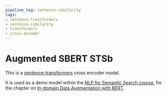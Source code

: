 ```yaml
---
pipeline_tag: sentence-similarity
tags:
- sentence-transformers
- sentence-similarity
- transformers
- cross-encoder
---
```


# Augmented SBERT STSb

This is a [sentence-transformers](https://www.SBERT.net) cross encoder model.

It is used as a demo model within the [NLP for Semantic Search course](https://www.pinecone.io/learn/nlp), for the chapter on [In-domain Data Augmentation with BERT](https://www.pinecone.io/learn/data-augmentation/).
